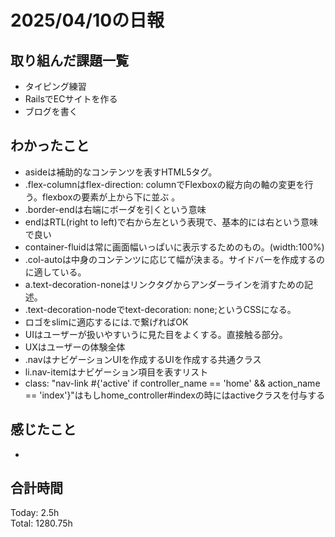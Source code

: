 # 2025/04/10の日報
## 取り組んだ課題一覧
* タイピング練習
*  RailsでECサイトを作る
*  ブログを書く
## わかったこと
*  asideは補助的なコンテンツを表すHTML5タグ。
*  .flex-columnはflex-direction: columnでFlexboxの縦方向の軸の変更を行う。flexboxの要素が上から下に並ぶ 。
*  .border-endは右端にボーダを引くという意味
  *  endはRTL(right to left)で右から左という表現で、基本的には右という意味で良い
*  container-fluidは常に画面幅いっぱいに表示するためのもの。(width:100%)
*  .col-autoは中身のコンテンツに応じて幅が決まる。サイドバーを作成するのに適している。
*  a.text-decoration-noneはリンクタグからアンダーラインを消すための記述。
  *  .text-decoration-nodeでtext-decoration: none;というCSSになる。
*  ロゴをslimに適応するには.で繋げればOK
*  UIはユーザーが扱いやすいうに見た目をよくする。直接触る部分。
*  UXはユーザーの体験全体
*  .navはナビゲーションUIを作成するUIを作成する共通クラス
*  li.nav-itemはナビゲーション項目を表すリスト
*  class: "nav-link #{'active' if controller_name == 'home' && action_name == 'index'}"はもしhome_controller#indexの時にはactiveクラスを付与する
## 感じたこと
* 
##  合計時間 
Today: 2.5h<br>
Total: 1280.75h
